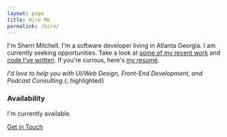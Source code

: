 ```yaml
---
layout: page
title: Hire Me
permalink: /hire/
---
```


I'm Sherri Mitchell. I'm a software developer living in Atlanta Georgia. I am currently seeking opportunities. Take a look at [some of my recent work](/portfolio/) and [code I've written](https://github.com/sherrimitchell). If you're curious, here's [my resumé](/resume/).

*I'd love to help you with UI/Web Design, Front-End Development, and Podcast Consulting.*{:.highlighted}

### Availability
I'm currently available.


<a href="mailto:rsamitchell@att.net?subject=Let’s Work Together" class="btn">Get in Touch</a>

